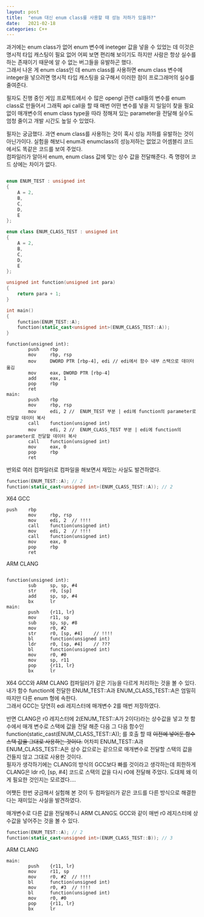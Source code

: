 ```yaml
---
layout: post
title:  "enum 대신 enum class를 사용할 때 성능 저하가 있을까?"
date:   2021-02-18
categories: C++
---
```


과거에는 enum class가 없어 enum 변수에 ineteger 값을 넣을 수 있었는 데 이것은 명시적 타입 캐스팅이 필요 없어 어찌 보면 편리해 보이기도 하지만 사람은 항상 실수를 하는 존재이기 때문에 알 수 없는 버그들을 유발하곤 했다.   
그래서 나온 게 enum class인 데 enum class를 사용하면 enum class 변수에 integer을 넣으려면 명시적 타입 캐스팅을 요구해서 이러한 점이 프로그래머의 실수를 줄여준다.   

필자도 진행 중인 게임 프로젝트에서 수 많은 opengl 관련 call들의 변수를 enum class로 만들어서 그래픽 api call을 할 때 매번 어떤 변수를 넣을 지 일일이 찾을 필요 없이 매개변수의 enum class type을 따라 정해져 있는 parameter을 전달해 실수도 엄청 줄이고 개발 시간도 높일 수 있었다.    

필자는 궁금했다. 과연 enum class를 사용하는 것이 혹시 성능 저하를 유발하는 것이 아닌가이다. 실험을 해보니 enum과 enumclass의 성능저하는 없었고 어셈블리 코드에서도 똑같은 코드를 보여 주었다.   
컴파일러가 알아서 enum, enum class 값에 맞는 상수 값을 전달해준다. 즉 명령어 코드 상에는 차이가 없다.   

```c++

enum ENUM_TEST : unsigned int
{
    A = 2,
    B,
    C,
    D,
    E
};

enum class ENUM_CLASS_TEST : unsigned int
{
    A = 2,
    B,
    C,
    D,
    E
};

unsigned int function(unsigned int para)
{
    return para + 1;
}

int main()
{
    function(ENUM_TEST::A);
    function(static_cast<unsigned int>(ENUM_CLASS_TEST::A));
}

```

```
function(unsigned int):
        push    rbp
        mov     rbp, rsp
        mov     DWORD PTR [rbp-4], edi // edi에서 함수 내부 스택으로 데이터 옮김
        mov     eax, DWORD PTR [rbp-4]
        add     eax, 1
        pop     rbp
        ret
main:
        push    rbp
        mov     rbp, rsp
        mov     edi, 2 //  ENUM_TEST 부분 | edi에 function의 parameter로 전달할 데이터 복사
        call    function(unsigned int)
        mov     edi, 2 //  ENUM_CLASS_TEST 부분 | edi에 function의 parameter로 전달할 데이터 복사
        call    function(unsigned int)
        mov     eax, 0
        pop     rbp
        ret
```   


번외로 여러 컴파일러로 컴파일을 해보면서 재밌는 사실도 발견하였다.   

```c++
function(ENUM_TEST::A); // 2
function(static_cast<unsigned int>(ENUM_CLASS_TEST::A)); // 2
```   

X64 GCC
```
push    rbp
        mov     rbp, rsp
        mov     edi, 2  // !!!!
        call    function(unsigned int)
        mov     edi, 2  // !!!!
        call    function(unsigned int)
        mov     eax, 0
        pop     rbp
        ret
```   

ARM CLANG
```

function(unsigned int):
        sub     sp, sp, #4
        str     r0, [sp]
        add     sp, sp, #4
        bx      lr
main:
        push    {r11, lr}
        mov     r11, sp
        sub     sp, sp, #8
        mov     r0, #2
        str     r0, [sp, #4]    // !!!!
        bl      function(unsigned int)
        ldr     r0, [sp, #4]    // ???
        bl      function(unsigned int)
        mov     r0, #0
        mov     sp, r11
        pop     {r11, lr}
        bx      lr
```

X64 GCC와 ARM CLANG 컴파일러가 같은 기능을 다르게 처리하는 것을 볼 수 있다.   
내가 함수 function에 전달한 ENUM_TEST::A과 ENUM_CLASS_TEST::A은 엄밀히 따지만 다른 enum 형에 속한다.     
그래서 GCC는 당연히 edi 레지스터에 매개변수 2를 매번 저장하였다.      

반면 CLANG은 r0 레지스터에 2(ENUM_TEST::A가 2이다)라는 상수값을 넣고 첫 함수에서 매개 변수로 스택에 값을 전달 해준 다음 그 다음 함수인 function(static_cast<unsigned int>(ENUM_CLASS_TEST::A)); 를 호출 할 때 ~~이전에 넣어둔 함수 스택 값을 그대로 사용하는 것이다.~~ 어차피 ENUM_TEST::A과 ENUM_CLASS_TEST::A은 상수 값으로는 같으므로 매개변수로 전달할 스택의 값을 건들지 않고 그대로 사용한 것이다.    
필자가 생각하기에는 CLANG의 방식의 GCC보다 빠를 것이라고 생각하는데 희한하게 CLANG은 ldr     r0, [sp, #4] 코드로 스택의 값을 다시 r0에 전달해 주었다. 도대체 왜 이게 필요한 것인지는 모르겠다....    

어쨋든 한번 궁금해서 실험해 본 것이 두 컴파일러가 같은 코드를 다른 방식으로 해결한다는 재미있는 사실을 발견하였다.   

매개변수로 다른 값을 전달해주니 ARM CLANG도 GCC와 같이 매번 r0 레지스터에 상수값을 넣어주는 것을 볼 수 있다.   
```c++
function(ENUM_TEST::A); // 2
function(static_cast<unsigned int>(ENUM_CLASS_TEST::B)); // 3
```   

ARM CLANG
```
main:
        push    {r11, lr}
        mov     r11, sp
        mov     r0, #2  // !!!!
        bl      function(unsigned int)
        mov     r0, #3  // !!!!
        bl      function(unsigned int)
        mov     r0, #0
        pop     {r11, lr}
        bx      lr
```